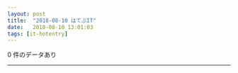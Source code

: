 ```yaml
---
layout: post
title:  "2018-08-10 はてぶIT"
date:   2018-08-10 13:01:03
tags: [it-hotentry]
---
```

0 件のデータあり

<hr>

